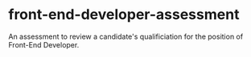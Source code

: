 # front-end-developer-assessment
An assessment to review a candidate's qualificiation for the position of Front-End Developer.
